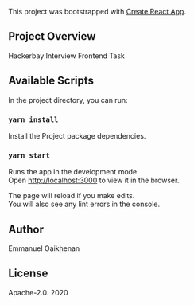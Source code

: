This project was bootstrapped with [Create React App](https://github.com/facebook/create-react-app).

## Project Overview
Hackerbay Interview Frontend Task

## Available Scripts

In the project directory, you can run:

### `yarn install`
Install the Project package dependencies.

### `yarn start`

Runs the app in the development mode.<br />
Open [http://localhost:3000](http://localhost:3000) to view it in the browser.

The page will reload if you make edits.<br />
You will also see any lint errors in the console.


## Author
Emmanuel Oaikhenan

## License
Apache-2.0. 2020